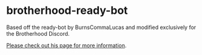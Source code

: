 # brotherhood-ready-bot
<a href="https://travis-ci.org/BurnsCommaLucas/ready-bot" target="_blank" src="https://travis-ci.org/BurnsCommaLucas/ready-bot.svg?branch=master"></a>


Based off the ready-bot by BurnsCommaLucas and modified exclusively for the Brotherhood Discord.

[Please check out his page for more information](https://github.com/BurnsCommaLucas/ready-bot).
